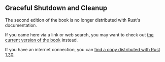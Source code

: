 ## Graceful Shutdown and Cleanup

The second edition of the book is no longer distributed with Rust's documentation.

If you came here via a link or web search, you may want to check out [the current
version of the book](../ch21-03-graceful-shutdown-and-cleanup.html) instead.

If you have an internet connection, you can [find a copy distributed with
Rust
1.30](https://doc.rust-lang.org/1.30.0/book/second-edition/ch20-03-graceful-shutdown-and-cleanup.html).
